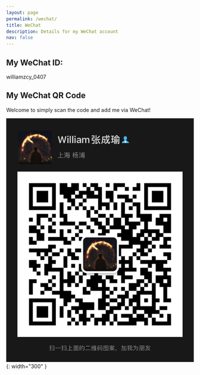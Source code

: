 ```yaml
---
layout: page
permalink: /wechat/
title: WeChat
description: Details for my WeChat account
nav: false
---
```


## My WeChat ID:

williamzcy_0407

## My WeChat QR Code

Welcome to simply scan the code and add me via WeChat!

![wechat_qr_code](/assets/img/wechat_qr.jpg){: width="300" }


    